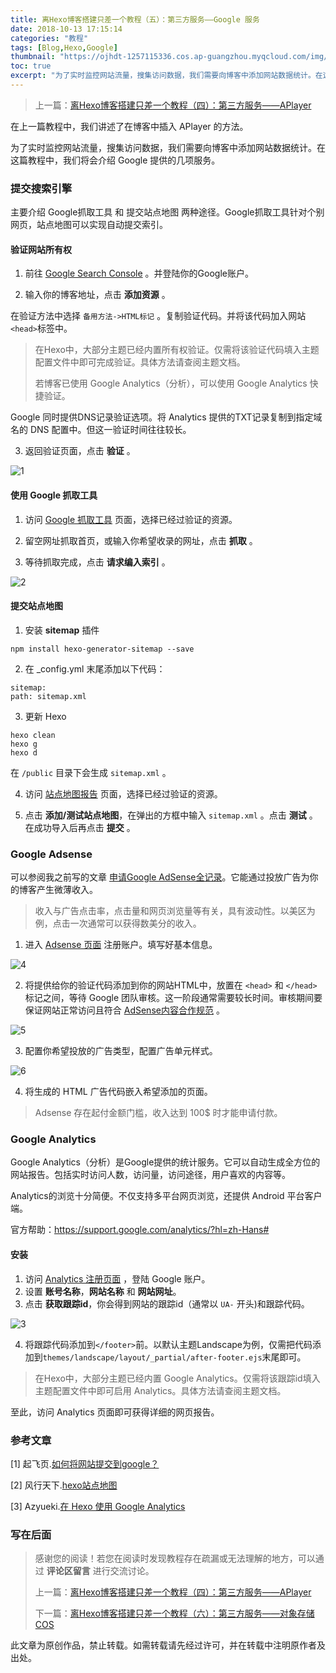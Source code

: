 ```yaml
---
title: 离Hexo博客搭建只差一个教程（五）：第三方服务——Google 服务
date: 2018-10-13 17:15:14
categories: "教程"
tags: [Blog,Hexo,Google]
thumbnail: "https://ojhdt-1257115336.cos.ap-guangzhou.myqcloud.com/img/20181002/0.png"
toc: true
excerpt: "为了实时监控网站流量，搜集访问数据，我们需要向博客中添加网站数据统计。在这篇教程中，我们将会介绍 Google 提供的几项服务。"
---
```

>上一篇：[离Hexo博客搭建只差一个教程（四）：第三方服务——APlayer](https://blog.ojhdt.com/20181006/hexo-4)


在上一篇教程中，我们讲述了在博客中插入 APlayer 的方法。

为了实时监控网站流量，搜集访问数据，我们需要向博客中添加网站数据统计。在这篇教程中，我们将会介绍 Google 提供的几项服务。

### 提交搜索引擎
主要介绍 Google抓取工具 和 提交站点地图 两种途径。Google抓取工具针对个别网页，站点地图可以实现自动提交索引。

#### 验证网站所有权

1. 前往 [Google Search Console](https://www.google.com/webmasters/tools/home?hl=zh-CN) 。并登陆你的Google账户。

2. 输入你的博客地址，点击 **添加资源** 。

在验证方法中选择 `备用方法->HTML标记` 。复制验证代码。并将该代码加入网站`<head>`标签中。
>在Hexo中，大部分主题已经内置所有权验证。仅需将该验证代码填入主题配置文件中即可完成验证。具体方法请查阅主题文档。
>
>若博客已使用 Google Analytics（分析），可以使用 Google Analytics 快捷验证。

Google 同时提供DNS记录验证选项。将 Analytics 提供的TXT记录复制到指定域名的 DNS 配置中。但这一验证时间往往较长。

3. 返回验证页面，点击 **验证** 。

![1](https://ojhdt-1257115336.cos.ap-guangzhou.myqcloud.com/img/20181013/1.png)

#### 使用 Google 抓取工具

1. 访问 [Google 抓取工具](https://www.google.com/webmasters/tools/googlebot-fetch?hl=zh-CN) 页面，选择已经过验证的资源。

2. 留空网址抓取首页，或输入你希望收录的网址，点击 **抓取** 。

3. 等待抓取完成，点击 **请求编入索引** 。

![2](https://ojhdt-1257115336.cos.ap-guangzhou.myqcloud.com/img/20181013/2.png)

#### 提交站点地图

1. 安装 **sitemap** 插件
```
npm install hexo-generator-sitemap --save
```
2. 在 _config.yml 末尾添加以下代码：
```
sitemap:
path: sitemap.xml
```
3. 更新 Hexo 
```
hexo clean
hexo g
hexo d
```
在 `/public` 目录下会生成 `sitemap.xml` 。

4. 访问 [站点地图报告](https://www.google.com/webmasters/tools/sitemap-list?hl=zh-CN) 页面，选择已经过验证的资源。

5. 点击 **添加/测试站点地图**，在弹出的方框中输入 `sitemap.xml` 。点击 **测试** 。在成功导入后再点击 **提交** 。


### Google Adsense

可以参阅我之前写的文章 [申请Google AdSense全记录](https://blog.ojhdt.com/20180908/adsense/)。它能通过投放广告为你的博客产生微薄收入。
>收入与广告点击率，点击量和网页浏览量等有关，具有波动性。以美区为例，点击一次通常可以获得数美分的收入。

1. 进入 [Adsense 页面](https://www.google.com/adsense/signup?subid=ww-ww-et-HC-acqpage&utm_source=internal&utm_medium=et&utm_campaign=adsense-help-acq) 注册账户。填写好基本信息。

![4](https://ojhdt-1257115336.cos.ap-guangzhou.myqcloud.com/img/20181013/4.png)

2. 将提供给你的验证代码添加到你的网站HTML中，放置在 `<head>` 和 `</head>` 标记之间，等待 Google 团队审核。这一阶段通常需要较长时间。审核期间要保证网站正常访问且符合 [AdSense内容合作规范](https://support.google.com/adsense/answer/1348688#Copyrighted_material) 。

![5](https://ojhdt-1257115336.cos.ap-guangzhou.myqcloud.com/img/20181013/5.png)

3. 配置你希望投放的广告类型，配置广告单元样式。

![6](https://ojhdt-1257115336.cos.ap-guangzhou.myqcloud.com/img/20181013/6.png)

4. 将生成的 HTML 广告代码嵌入希望添加的页面。


>Adsense 存在起付金额门槛，收入达到 100$ 时才能申请付款。

### Google Analytics

Google Analytics（分析）是Google提供的统计服务。它可以自动生成全方位的网站报告。包括实时访问人数，访问量，访问途径，用户喜欢的内容等。

Analytics的浏览十分简便。不仅支持多平台网页浏览，还提供 Android 平台客户端。

官方帮助：https://support.google.com/analytics/?hl=zh-Hans#

#### 安装
1. 访问 [Analytics 注册页面](https://analytics.google.com/analytics/web/?authuser=0#/provision/SignUp) ，登陆 Google 账户。
2. 设置 **账号名称**，**网站名称** 和 **网站网址**。
3. 点击 **获取跟踪id**，你会得到网站的跟踪id（通常以 `UA-` 开头)和跟踪代码。

![3](https://ojhdt-1257115336.cos.ap-guangzhou.myqcloud.com/img/20181013/3.png)

4. 将跟踪代码添加到`</footer>`前。以默认主题Landscape为例，仅需把代码添加到`themes/landscape/layout/_partial/after-footer.ejs`末尾即可。

>在Hexo中，大部分主题已经内置 Google Analytics。仅需将该跟踪id填入主题配置文件中即可启用 Analytics。具体方法请查阅主题文档。

至此，访问 Analytics 页面即可获得详细的网页报告。

### 参考文章
[1] 起飞页.[如何将网站提交到google？](https://www.qifeiye.com/%E5%A6%82%E4%BD%95%E5%B0%86%E7%BD%91%E7%AB%99%E6%8F%90%E4%BA%A4%E5%88%B0google%EF%BC%9F/)

[2] 风行天下.[hexo站点地图](https://www.cnblogs.com/php-linux/p/8493181.html)

[3] Azyueki.[在 Hexo 使用 Google Analytics](http://azyukei.github.io/2015/04/Hexo-Google-Analytics/)

### 写在后面
>感谢您的阅读！若您在阅读时发现教程存在疏漏或无法理解的地方，可以通过 **评论区留言** 进行交流讨论。
>
>上一篇：[离Hexo博客搭建只差一个教程（四）：第三方服务——APlayer](https://blog.ojhdt.com/20181006/hexo-4)
>
>下一篇：[离Hexo博客搭建只差一个教程（六）：第三方服务——对象存储COS](https://blog.ojhdt.com/20190404/hexo-6)

此文章为原创作品，禁止转载。如需转载请先经过许可，并在转载中注明原作者及出处。